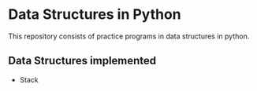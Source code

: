 # Data Structures in Python
This repository consists of practice programs in data structures in python.

## Data Structures implemented
* Stack
